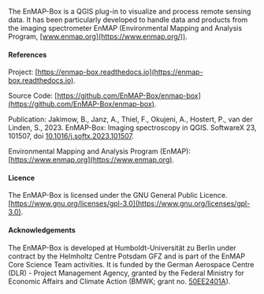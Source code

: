 The EnMAP-Box is a QGIS plug-in to visualize and process remote sensing data.
It has been particularly developed to handle data and products from the imaging spectrometer
EnMAP (Environmental Mapping and Analysis Program, [www.enmap.org](https://www.enmap.org/)).

#### References

Project: [https://enmap-box.readthedocs.io](https://enmap-box.readthedocs.io).

Source Code: [https://github.com/EnMAP-Box/enmap-box](https://github.com/EnMAP-Box/enmap-box).

Publication: Jakimow, B., Janz, A., Thiel, F., Okujeni, A., Hostert, P., van der Linden, S., 2023. EnMAP-Box:
Imaging spectroscopy in QGIS. SoftwareX 23, 101507,
doi [10.1016/j.softx.2023.101507](https://doi.org/https://doi.org/10.1016/j.softx.2023.101507).

Environmental Mapping and Analysis Program (EnMAP): [https://www.enmap.org](https://www.enmap.org).

#### Licence

The EnMAP-Box is licensed under the GNU General Public
Licence. [https://www.gnu.org/licenses/gpl-3.0](https://www.gnu.org/licenses/gpl-3.0).

#### Acknowledgements

The EnMAP-Box is developed at Humboldt-Universität zu Berlin under contract by the Helmholtz Centre
Potsdam GFZ and is part of the EnMAP Core Science Team activities.
It is funded by the German Aerospace Centre (DLR) - Project Management Agency,
granted by the Federal Ministry for Economic Affairs and Climate Action
(BMWK; grant no. [50EE2401A](https://foerderportal.bund.de/foekat/jsp/SucheAction.do?actionMode=view&fkz=50EE2401A)).

